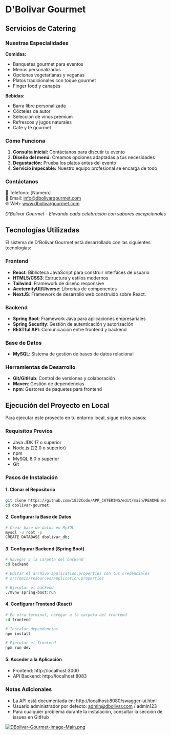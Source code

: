 # D'Bolivar Gourmet

## Servicios de Catering

### Nuestras Especialidades

**Comidas:**
- Banquetes gourmet para eventos
- Menús personalizados
- Opciones vegetarianas y veganas
- Platos tradicionales con toque gourmet
- Finger food y canapés

**Bebidas:**
- Barra libre personalizada
- Cócteles de autor
- Selección de vinos premium
- Refrescos y jugos naturales
- Café y té gourmet

### Cómo Funciona

1. **Consulta inicial:** Contáctanos para discutir tu evento
2. **Diseño del menú:** Creamos opciones adaptadas a tus necesidades
3. **Degustación:** Prueba los platos antes del evento
4. **Servicio impecable:** Nuestro equipo profesional se encarga de todo

### Contáctanos

📱 Teléfono: [Número]  
📧 Email: info@dbolivargourmet.com  
🌐 Web: www.dbolivargourmet.com

*D'Bolivar Gourmet - Elevando cada celebración con sabores excepcionales*

## Tecnologías Utilizadas

El sistema de D'Bolivar Gourmet está desarrollado con las siguientes tecnologías:

### Frontend
- **React**: Biblioteca JavaScript para construir interfaces de usuario
- **HTML5/CSS3**: Estructura y estilos modernos
- **Tailwind**: Framework de diseño responsive
- **AceternityUI/Uiverse**: Librerias de componentes
- **NextJS**: Framework de desarrollo web construido sobre React.
  
### Backend
- **Spring Boot**: Framework Java para aplicaciones empresariales
- **Spring Security**: Gestión de autenticación y autorización
- **RESTful API**: Comunicación entre frontend y backend

### Base de Datos
- **MySQL**: Sistema de gestión de bases de datos relacional

### Herramientas de Desarrollo
- **Git/GitHub**: Control de versiones y colaboración
- **Maven**: Gestión de dependencias
- **npm**: Gestores de paquetes para frontend

## Ejecución del Proyecto en Local

Para ejecutar este proyecto en tu entorno local, sigue estos pasos:

### Requisitos Previos
- Java JDK 17 o superior
- Node.js (22.0 o superior)
- npm
- MySQL 8.0 o superior
- Git

### Pasos de Instalación

#### 1. Clonar el Repositorio
```bash
git clone https://github.com/1832Code/APP_CATERING/edit/main/README.md
cd dbolivar-gourmet
```

#### 2. Configurar la Base de Datos
```bash
# Crear base de datos en MySQL
mysql -u root -p
CREATE DATABASE dbolivar_db;
```

#### 3. Configurar Backend (Spring Boot)
```bash
# Navegar a la carpeta del backend
cd backend

# Editar el archivo application.properties con tus credenciales
# src/main/resources/application.properties

# Ejecutar el backend
./mvnw spring-boot:run
```

#### 4. Configurar Frontend (React)
```bash
# En otra terminal, navegar a la carpeta del frontend
cd frontend

# Instalar dependencias
npm install

# Ejecutar el frontend
npm run dev
```

#### 5. Acceder a la Aplicación
- Frontend: http://localhost:3000
- API Backend: http://localhost:8083

### Notas Adicionales
- La API está documentada en: http://localhost:8080/swagger-ui.html
- Usuario administrador por defecto: admin@dbolivar.com / admin123
- Para cualquier problema durante la instalación, consultar la sección de issues en GitHub

[![DBolivar-Gourmet-Image-Main.png](https://i.postimg.cc/1tB8zB21/DBolivar-Gourmet-Image-Main.png)](https://postimg.cc/tZ1qS39B)
